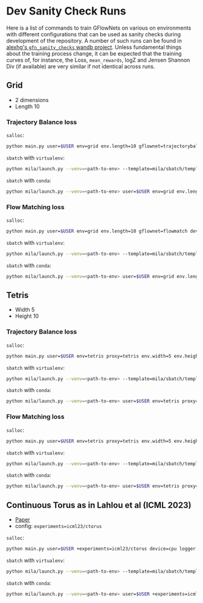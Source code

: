# Dev Sanity Check Runs

Here is a list of commands to train GFlowNets on various on environments with different configurations that can be used as sanity checks during development of the repository. A number of such runs can be found in [alexhg's `gfn_sanity_checks` wandb project](https://wandb.ai/alexhg/gfn_sanity_checks). Unless fundamental things about the training process change, it can be expected that the training curves of, for instance, the Loss, `mean_rewards`, logZ and Jensen Shannon Div (if available) are very similar if not identical across runs.

## Grid

- 2 dimensions
- Length 10

### Trajectory Balance loss

`salloc`:
```bash
python main.py user=$USER env=grid env.length=10 gflownet=trajectorybalance device=cpu logger.project_name=gfn_sanity_checks logger.do.online=True
```

`sbatch` with `virtualenv`:
```bash
python mila/launch.py --venv=<path-to-env> --template=mila/sbatch/template-venv.sh user=$USER env=grid env.length=10 gflownet=trajectorybalance device=cpu logger.project_name=gfn_sanity_checks logger.do.online=True
```

`sbatch` with `conda`:
```bash
python mila/launch.py --venv=<path-to-env> user=$USER env=grid env.length=10 gflownet=trajectorybalance device=cpu logger.project_name=gfn_sanity_checks logger.do.online=True
```

### Flow Matching loss

`salloc`:
```bash
python main.py user=$USER env=grid env.length=10 gflownet=flowmatch device=cpu logger.project_name=gfn_sanity_checks logger.do.online=True
```

`sbatch` with `virtualenv`:
```bash
python mila/launch.py --venv=<path-to-env> --template=mila/sbatch/template-venv.sh user=$USER env=grid env.length=10 gflownet=flowmatch device=cpu logger.project_name=gfn_sanity_checks logger.do.online=True
```

`sbatch` with `conda`:
```bash
python mila/launch.py --venv=<path-to-env> user=$USER env=grid env.length=10 gflownet=flowmatch device=cpu logger.project_name=gfn_sanity_checks logger.do.online=True
```

## Tetris

- Width 5
- Height 10

### Trajectory Balance loss

`salloc`:
```bash
python main.py user=$USER env=tetris proxy=tetris env.width=5 env.height=10 gflownet=trajectorybalance device=cpu logger.project_name=gfn_sanity_checks logger.do.online=True
```

`sbatch` with `virtualenv`:
```bash
python mila/launch.py --venv=<path-to-env> --template=mila/sbatch/template-venv.sh user=$USER env=tetris proxy=tetris env.width=5 env.height=10 gflownet=trajectorybalance device=cpu logger.project_name=gfn_sanity_checks logger.do.online=True
```

`sbatch` with `conda`:
```bash
python mila/launch.py --venv=<path-to-env> user=$USER env=tetris proxy=tetris env.width=5 env.height=10 gflownet=trajectorybalance device=cpu logger.project_name=gfn_sanity_checks logger.do.online=True
```

### Flow Matching loss

`salloc`:
```bash
python main.py user=$USER env=tetris proxy=tetris env.width=5 env.height=10 gflownet=flowmatch device=cpu logger.project_name=gfn_sanity_checks logger.do.online=True
```

`sbatch` with `virtualenv`:
```bash
python mila/launch.py --venv=<path-to-env> --template=mila/sbatch/template-venv.sh user=$USER env=tetris proxy=tetris env.width=5 env.height=10 gflownet=flowmatch device=cpu logger.project_name=gfn_sanity_checks logger.do.online=True
```

`sbatch` with `conda`:
```bash
python mila/launch.py --venv=<path-to-env> user=$USER env=tetris proxy=tetris env.width=5 env.height=10 gflownet=flowmatch device=cpu logger.project_name=gfn_sanity_checks logger.do.online=True
```

## Continuous Torus as in Lahlou et al (ICML 2023)

- [Paper](https://arxiv.org/abs/2301.12594)
- config: `experiments=icml23/ctorus`

`salloc`:
```bash
python main.py user=$USER +experiments=icml23/ctorus device=cpu logger.project_name=gfn_sanity_checks logger.do.online=True
```

`sbatch` with `virtualenv`:
```bash
python mila/launch.py --venv=<path-to-env> --template=mila/sbatch/template-venv.sh user=$USER +experiments=icml23/ctorus device=cpu logger.project_name=gfn_sanity_checks logger.do.online=True
```

`sbatch` with `conda`:
```bash
python mila/launch.py --venv=<path-to-env> user=$USER +experiments=icml23/ctorus device=cpu logger.project_name=gfn_sanity_checks logger.do.online=True
```

